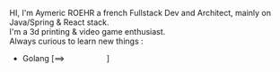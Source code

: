 HI, I'm Aymeric ROEHR a french Fullstack Dev and Architect, mainly on Java/Spring & React stack. <br/>
I'm a 3d printing & video game enthusiast.<br/>
Always curious to learn new things :<br/>
- Golang [==>&nbsp;&nbsp;&nbsp;&nbsp;&nbsp;&nbsp;&nbsp;&nbsp;&nbsp;&nbsp;&nbsp;&nbsp;&nbsp;&nbsp;&nbsp;&nbsp;&nbsp;&nbsp;&nbsp;] 

<!---
mrratatosk/mrratatosk is a ✨ special ✨ repository because its `README.md` (this file) appears on your GitHub profile.
You can click the Preview link to take a look at your changes.
--->

